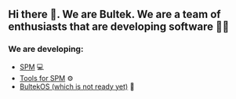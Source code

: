 ## Hi there 👋. We are Bultek. We are a team of enthusiasts that are developing software 🧑‍💻

### We are developing:
* [SPM](https://github.com/Bultek/SharpPackageManager) 💻
* [Tools for SPM](https://github.com/orgs/Bultek/repositories?q=spm&type=all&language=&sort=) ⚙️
* [BultekOS (which is not ready yet)](https://gitlab.com/bultekdev/bultekos-projects) 🐧
